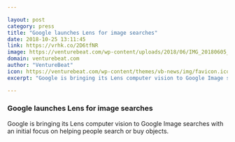 ```yaml
---

layout: post
category: press
title: "Google launches Lens for image searches"
date: 2018-10-25 13:11:45
link: https://vrhk.co/2D6tfNR
image: https://venturebeat.com/wp-content/uploads/2018/06/IMG_20180605_181336.jpg?fit=3968%2C2781&strip=all
domain: venturebeat.com
author: "VentureBeat"
icon: https://venturebeat.com/wp-content/themes/vb-news/img/favicon.ico
excerpt: "Google is bringing its Lens computer vision to Google Image searches with an initial focus on helping people search or buy objects."

---
```


### Google launches Lens for image searches

Google is bringing its Lens computer vision to Google Image searches with an initial focus on helping people search or buy objects.